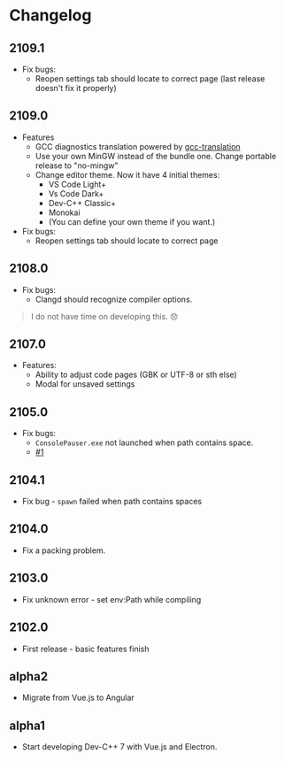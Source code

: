 # Changelog

## 2109.1

- Fix bugs:
  - Reopen settings tab should locate to correct page (last release doesn't fix it properly)

## 2109.0

- Features
  - GCC diagnostics translation powered by [gcc-translation](https://github.com/Guyutongxue/gcc-translation)
  - Use your own MinGW instead of the bundle one. Change portable release to "no-mingw"
  - Change editor theme. Now it have 4 initial themes:
    - VS Code Light+
    - Vs Code Dark+
    - Dev-C++ Classic+
    - Monokai
    - (You can define your own theme if you want.)
- Fix bugs:
  - Reopen settings tab should locate to correct page

## 2108.0

- Fix bugs:
  - Clangd should recognize compiler options.

> I do not have time on developing this. 😞

## 2107.0

- Features:
  - Ability to adjust code pages (GBK or UTF-8 or sth else)
  - Modal for unsaved settings

## 2105.0

- Fix bugs:
  - `ConsolePauser.exe` not launched when path contains space.
  - [#1](https://github.com/Guyutongxue/devcpp7/issues/1)

## 2104.1

- Fix bug - `spawn` failed when path contains spaces

## 2104.0

- Fix a packing problem.

## 2103.0

- Fix unknown error - set env:Path while compiling

## 2102.0

- First release - basic features finish

## alpha2

- Migrate from Vue.js to Angular

## alpha1

- Start developing Dev-C++ 7 with Vue.js and Electron.
